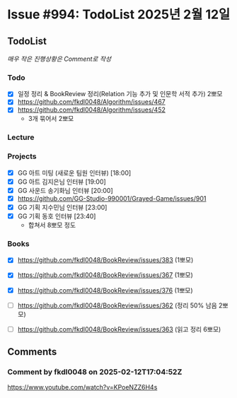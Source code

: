 # Issue #994: TodoList 2025년 2월 12일

## TodoList

*매우 작은 진행상황은 Comment로 작성*

### Todo  

- [x] 일정 정리 & BookReview 정리(Relation 기능 추가 및 인문학 서적 추가) 2뽀모
- [x] https://github.com/fkdl0048/Algorithm/issues/467
- [x] https://github.com/fkdl0048/Algorithm/issues/452
  - 3개 묶어서 2뽀모


### Lecture

### Projects

- [x] GG 아트 미팅 (새로운 팀원 인터뷰) [18:00]
- [x] GG 아트 김지은님 인터뷰 [19:00]
- [x] GG 사운드 송기화님 인터뷰 [20:00]
- [x] https://github.com/GG-Studio-990001/Grayed-Game/issues/901
- [x] GG 기획 지수민님 인터뷰 [23:00]
- [x] GG 기획 동호 인터뷰 [23:40]
  - 합쳐서 8뽀모 정도

### Books

- [x] https://github.com/fkdl0048/BookReview/issues/383 (1뽀모)
- [x] https://github.com/fkdl0048/BookReview/issues/367 (1뽀모)
- [x] https://github.com/fkdl0048/BookReview/issues/376 (1뽀모)
- [ ] https://github.com/fkdl0048/BookReview/issues/362 (정리 50% 남음 2뽀모)
- [ ] https://github.com/fkdl0048/BookReview/issues/363 (읽고 정리 6뽀모)



## Comments

### Comment by fkdl0048 on 2025-02-12T17:04:52Z

https://www.youtube.com/watch?v=KPoeNZZ6H4s

